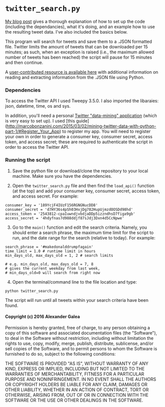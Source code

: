 # `twitter_search.py`

[My blog post](https://galeascience.wordpress.com/2016/03/18/collecting-twitter-data-with-python/) gives a thorough explanation of how to set up the code (including the dependancies), what it's doing, and an example how to use the resulting tweet data.  I've also included the basics below.

This program will search for tweets and save them to a .JSON formatted file. Twitter limits the amount of tweets that can be downloaded per 15 minutes; as such, when an exception is raised (i.e., the maximum allowed number of tweets has been reached) the script will pause for 15 minutes and then continue.

A [user-contributed resource is available here](https://github.com/agalea91/twitter_search/blob/master/additional_features.md) with additional information on reading and extracting information from the .JSON file using Python.

### Dependencies

To access the Twitter API I used Tweepy 3.5.0.  I also imported the libaraies: json, datetime, time, os and sys.

In addition, you'll need a personal [Twitter "data-mining" application](https://apps.twitter.com/) (which is very easy to set up). I used [this guide] (http://marcobonzanini.com/2015/03/02/mining-twitter-data-with-python-part-1/#Register_Your_App) to register my app. You will need to register your own in order to generate a consumer key, consumer secret, access token, and access secret; these are required to authenticate the script in order to access the Twitter API.


### Running the script

1) Save the python file or download/clone the repository to your local machine.  Make sure you have the dependencies.

2) Open the `twitter_search.py` file and then find the `load_api()` function (at the top) and add your consumer key, consumer secret, access token, and access secret.  For example:
```
consumer_key = '189YcjF4IUzF156RGNGNucDD8'
consumer_secret = 'd7HY36s4pSh03HxjDg782HupUjmzdOOSDd98hd'
access_token = '2543812-cpaIuwndjvbdjaDDp5izzndhsD7figa9gb'
access_secret = '4hdyfnas7d988ddjf87sJdj3Dxn4d5CcNpwe'
```

3) Go to the `main()` function and edit the search criteria. Namely, you should enter a search phrase, the maximum time limit for the script to run, and the date range for the search (relative to today). For example:
```
search_phrase = '#makedonalddrumpfagain'
time_limit = 1.0 # runtime limit in hours
min_days_old, max_days_old = 1, 2 # search limits

# e.g. min_days_old, max_days_old = 7, 8
# gives the current weekday from last week,
# min_days_old=0 will search from right now
```

4) Open the terminal/command line to the file location and type: 
```
python twitter_search.py
```
The script will run until all tweets within your search criteria have been found.


#### Copyright (c) 2016 Alexander Galea 
Permission is hereby granted, free of charge, to any person obtaining a copy of this software and associated documentation files (the "Software"), to deal in the Software without restriction, including without limitation the rights to use, copy, modify, merge, publish, distribute, sublicense, and/or sell copies of the Software, and to permit persons to whom the Software is furnished to do so, subject to the following conditions:

THE SOFTWARE IS PROVIDED "AS IS", WITHOUT WARRANTY OF ANY KIND, EXPRESS OR IMPLIED, INCLUDING BUT NOT LIMITED TO THE WARRANTIES OF MERCHANTABILITY, FITNESS FOR A PARTICULAR PURPOSE AND NONINFRINGEMENT. IN NO EVENT SHALL THE AUTHORS OR COPYRIGHT HOLDERS BE LIABLE FOR ANY CLAIM, DAMAGES OR OTHER LIABILITY, WHETHER IN AN ACTION OF CONTRACT, TORT OR OTHERWISE, ARISING FROM, OUT OF OR IN CONNECTION WITH THE SOFTWARE OR THE USE OR OTHER DEALINGS IN THE SOFTWARE.
